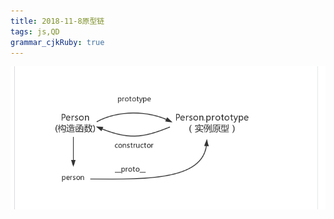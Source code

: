 ```yaml
---
title: 2018-11-8原型链
tags: js,QD
grammar_cjkRuby: true
---
```



![理解图先摆上](https://www.github.com/Merlynr/Markdown/raw/noteImg/小书匠/1541641832009.png)
